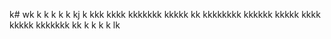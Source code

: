 k# wk
k
k
k
k
k
kj
k
kkk
kkkk
kkkkkkk
kkkkk
kk
kkkkkkkk
kkkkkk
kkkkk
kkkk
kkkkk
kkkkkkk
kk
k
k
k
k
lk
